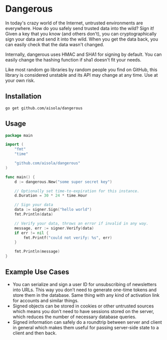 Dangerous
=========

In today's crazy world of the Internet, untrusted environments are everywhere.
How do you safely send trusted data into the wild? Sign it! Given a key that
you know (and others don't), you can cryptographically sign your data and send
it into the wild. When you get the data back, you can easily check that the
data wasn't changed.

Internally, dangerous uses HMAC and SHA1 for signing by default. You can easily
change the hashing function if sha1 doesn't fit your needs.

Like most random go libraries by random people you find on GitHub, this library
is considered unstable and its API may change at any time. Use at your own
risk.


## Installation

```
go get github.com/aisola/dangerous
```


## Usage

```go
package main

import (
    "fmt"
    "time"

    "github.com/aisola/dangerous"
)

func main() {
    d := dangerous.New("some super secret key")

    // Optionally set time-to-expiration for this instance.
    d.Duration = 30 * 24 * time.Hour

    // Sign your data
    data := signer.Sign("hello world")
    fmt.Println(data)

    // Verify your data, throws an error if invalid in any way.
    message, err := signer.Verify(data)
    if err != nil {
        fmt.Printf("could not verify: %s", err)
    }

    fmt.Println(message)
}
```


## Example Use Cases

* You can serialize and sign a user ID for unsubscribing of newsletters into
    URLs. This way you don’t need to generate one-time tokens and store them
    in the database. Same thing with any kind of activation link for accounts
    and similar things.
* Signed objects can be stored in cookies or other untrusted sources which
    means you don’t need to have sessions stored on the server, which reduces
    the number of necessary database queries.
* Signed information can safely do a roundtrip between server and client in
    general which makes them useful for passing server-side state to a client
    and then back.
